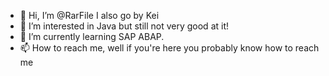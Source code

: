 - 👋 Hi, I’m @RarFile I also go by Kei
- 👀 I’m interested in Java but still not very good at it!
- 🌱 I’m currently learning SAP ABAP.
- 📫 How to reach me, well if you're here you probably know how to reach me
